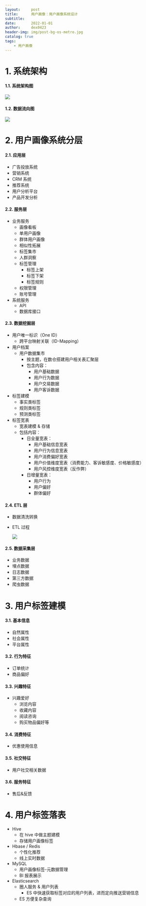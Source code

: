 ```yaml
---
layout:     post
title:      用户画像：用户画像系统设计
subtitle:   
date:       2022-01-01
author:     dex0423
header-img: img/post-bg-os-metro.jpg
catalog: true
tags:
    - 用户画像
---
```


# 1. 系统架构

#### 1.1. 系统架构图

![]({{site.baseurl}}/img-post/用户画像-6.png)

#### 1.2. 数据流向图

![]({{site.baseurl}}/img-post/用户画像-5.png)


# 2. 用户画像系统分层

#### 2.1. 应用层

  - 广告投放系统
  - 营销系统
  - CRM 系统
  - 推荐系统
  - 用户分析平台
  - 产品开发分析
  
  
#### 2.2. 服务层

  - 业务服务
    - 画像看板
    - 单用户画像
    - 群体用户画像
    - 相似性拓展
    - 标签集市
    - 人群洞察
    - 标签管理
      - 标签上架
      - 标签下架
      - 标签规则
    - 权限管理
    - 账号管理
  - 系统服务
    - API
    - 数据库接口
    
#### 2.3. 数据挖掘层

  - 用户唯一标识（One ID）
    - 跨平台映射关联（ID-Mapping）
  - 用户档案
    - 用户数据集市
      - 按主题，在数仓搭建用户相关表汇聚层
      - 包含内容：
        - 用户基础数据
        - 用户行为数据
        - 用户交易数据
        - 用户客诉数据
  - 标签建模
    - 事实类标签
    - 规则类标签
    - 预测类标签
  - 标签宽表
    - 宽表建模 & 存储
    - 包括内容：
      - 日全量宽表：
        - 用户基础信息宽表
        - 用户行为信息宽表
        - 用户消费偏好宽表
        - 用户价值维度宽表（消费能力、客诉敏感度、价格敏感度）
        - 用户风控维度宽表（反作弊）
      - 日增量宽表：
        - 用户行为
        - 用户偏好
        - 群体偏好
        
#### 2.4. ETL 层

  - 数据清洗转换
  - ETL 过程
  
      ![]({{site.baseurl}}/img-post/用户画像-4.png)
  
#### 2.5. 数据采集层

  - 业务数据
  - 埋点数据
  - 日志数据
  - 第三方数据
  - 爬虫数据


# 3. 用户标签建模

#### 3.1. 基本信息
  - 自然属性
  - 社会属性
  - 平台属性
  
#### 3.2. 行为特征
  - 订单统计
  - 商品偏好
  
#### 3.3. 兴趣特征
  - 兴趣爱好
    - 浏览内容
    - 收藏内容
    - 阅读咨询
    - 购买物品偏好等
  
#### 3.4. 消费特征
  - 优惠使用信息
  
#### 3.5. 社交特征
  - 用户社交相关数据
  
#### 3.6. 服务特征
  - 售后&反馈


# 4. 用户标签落表

- Hive
    - 在 hive 中做主题建模
    - 存储用户画像标签
- Hbase / Redis
    - 个性化推荐
    - 线上实时数据
- MySQL
    - 用户画像标签-元数据管理
    - BI 报表展示
- Elasticsearch
    - 圈人服务 & 用户列表
      - ES 中快速获取标签对应的用户列表，进而定向推送营销信息
    - ES 方便复杂查询


